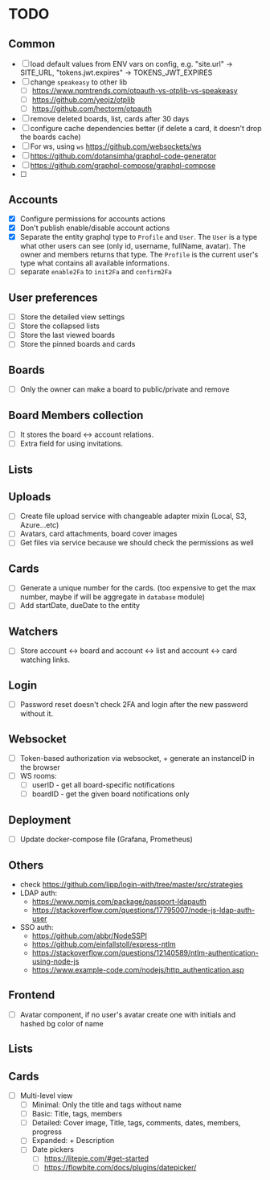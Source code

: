 # TODO

## Common 
- [ ] load default values from ENV vars on config, e.g. "site.url" -> SITE_URL, "tokens.jwt.expires" -> TOKENS_JWT_EXPIRES
- [ ] change `speakeasy` to other lib
  - [ ] https://www.npmtrends.com/otpauth-vs-otplib-vs-speakeasy
  - [ ] https://github.com/yeojz/otplib
  - [ ] https://github.com/hectorm/otpauth
- [ ] remove deleted boards, list, cards after 30 days
- [ ] configure cache dependencies better (if delete a card, it doesn't drop the boards cache)
- [ ] For ws, using `ws` https://github.com/websockets/ws
- [ ] https://github.com/dotansimha/graphql-code-generator
- [ ] https://github.com/graphql-compose/graphql-compose
- [ ] 

## Accounts
- [x] Configure permissions for accounts actions
- [x] Don't publish enable/disable account actions
- [x] Separate the entity graphql type to `Profile` and `User`. The `User` is a type what other users can see (only id, username, fullName, avatar). The owner and members returns that type. The `Profile` is the current user's type what contains all available informations.
- [ ] separate `enable2Fa` to `init2Fa` and `confirm2Fa`

## User preferences
- [ ] Store the detailed view settings
- [ ] Store the collapsed lists
- [ ] Store the last viewed boards
- [ ] Store the pinned boards and cards

## Boards
- [ ] Only the owner can make a board to public/private and remove

## Board Members collection
- [ ] It stores the board <-> account relations. 
- [ ] Extra field for using invitations.

## Lists

## Uploads
- [ ] Create file upload service with changeable adapter mixin (Local, S3, Azure...etc)
- [ ] Avatars, card attachments, board cover images
- [ ] Get files via service because we should check the permissions as well

## Cards
- [ ] Generate a unique number for the cards. (too expensive to get the max number, maybe if will be aggregate in `database` module)
- [ ] Add startDate, dueDate to the entity

## Watchers
- [ ] Store account <-> board and account <-> list and account <-> card watching links.

## Login
- [ ] Password reset doesn't check 2FA and login after the new password without it.

## Websocket
- [ ] Token-based authorization via websocket, + generate an instanceID in the browser
- [ ] WS rooms:
  - [ ] userID - get all board-specific notifications
  - [ ] boardID - get the given board notifications only

## Deployment
- [ ] Update docker-compose file (Grafana, Prometheus)

## Others
- check https://github.com/lipp/login-with/tree/master/src/strategies
- LDAP auth: 
    - https://www.npmjs.com/package/passport-ldapauth
    - https://stackoverflow.com/questions/17795007/node-js-ldap-auth-user
- SSO auth:
    - https://github.com/abbr/NodeSSPI
    - https://github.com/einfallstoll/express-ntlm
    - https://stackoverflow.com/questions/12140589/ntlm-authentication-using-node-js
    - https://www.example-code.com/nodejs/http_authentication.asp


## Frontend
- [ ] Avatar component, if no user's avatar create one with initials and hashed bg color of name

## Lists

## Cards
- [ ] Multi-level view
  - [ ] Minimal: Only the title and tags without name
  - [ ] Basic: Title, tags, members
  - [ ] Detailed: Cover image, Title, tags, comments, dates, members, progress
  - [ ] Expanded: + Description
  - [ ] Date pickers
    - [ ] https://litepie.com/#get-started
    - [ ] https://flowbite.com/docs/plugins/datepicker/
